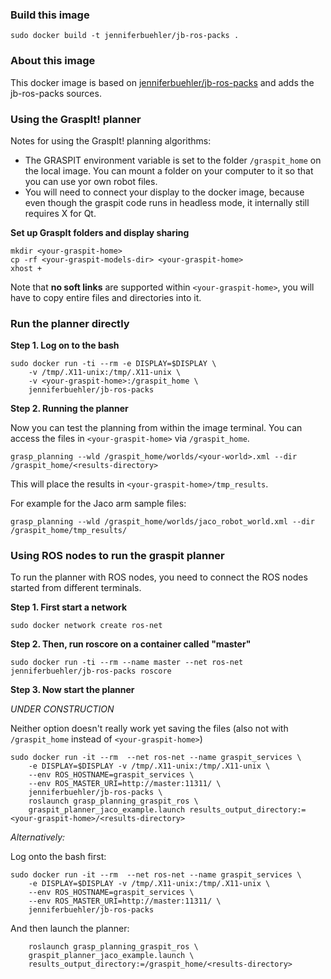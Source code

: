 ### Build this image

``sudo docker build -t jenniferbuehler/jb-ros-packs .``

### About this image

This docker image is based on [jenniferbuehler/jb-ros-packs](https://hub.docker.com/r/jenniferbuehler/jb-ros-packs/)
and adds the jb-ros-packs sources.

### Using the GraspIt! planner 

Notes for using the GraspIt! planning algorithms:

* The GRASPIT environment variable is set to 
    the folder ``/graspit_home`` on the local image. You can mount
    a folder on your computer to it so that you can use yor own robot files.
* You will need to connect your display to the docker image,
    because even though the graspit code runs in headless mode,
    it internally still requires X for Qt.

**Set up GraspIt folders and display sharing**

```
mkdir <your-graspit-home>
cp -rf <your-graspit-models-dir> <your-graspit-home>
xhost +
```

Note that **no soft links** are supported within ``<your-graspit-home>``, you will have to copy
entire files and directories into it.

### Run the planner directly 
 
**Step 1. Log on to the bash**

```
sudo docker run -ti --rm -e DISPLAY=$DISPLAY \
    -v /tmp/.X11-unix:/tmp/.X11-unix \
    -v <your-graspit-home>:/graspit_home \
    jenniferbuehler/jb-ros-packs
```

**Step 2. Running the planner**

Now you can test the planning from within the image terminal. You can access the files in ``<your-graspit-home>``
via ``/graspit_home``.

``grasp_planning --wld /graspit_home/worlds/<your-world>.xml --dir /graspit_home/<results-directory>``

This will place the results in ``<your-graspit-home>/tmp_results``.

For example for the Jaco arm sample files:

``grasp_planning --wld /graspit_home/worlds/jaco_robot_world.xml --dir /graspit_home/tmp_results/``


### Using ROS nodes to run the graspit planner

To run the planner with ROS nodes, you need to connect the ROS nodes started from
different terminals.

**Step 1. First start a network**

``sudo docker network create ros-net``

**Step 2. Then, run roscore on a container called "master"**

``sudo docker run -ti --rm --name master --net ros-net jenniferbuehler/jb-ros-packs roscore``

**Step 3. Now start the planner**

*UNDER CONSTRUCTION*

Neither option doesn't really work yet saving the files
(also not with ``/graspit_home`` instead of ``<your-graspit-home>``)

```
sudo docker run -it --rm  --net ros-net --name graspit_services \
    -e DISPLAY=$DISPLAY -v /tmp/.X11-unix:/tmp/.X11-unix \
    --env ROS_HOSTNAME=graspit_services \
    --env ROS_MASTER_URI=http://master:11311/ \
    jenniferbuehler/jb-ros-packs \
    roslaunch grasp_planning_graspit_ros \
    graspit_planner_jaco_example.launch results_output_directory:=<your-graspit-home>/<results-directory>
```

*Alternatively:*

Log onto the bash first:

```
sudo docker run -it --rm  --net ros-net --name graspit_services \
    -e DISPLAY=$DISPLAY -v /tmp/.X11-unix:/tmp/.X11-unix \
    --env ROS_HOSTNAME=graspit_services \
    --env ROS_MASTER_URI=http://master:11311/ \
    jenniferbuehler/jb-ros-packs
```

And then launch the planner:

```
    roslaunch grasp_planning_graspit_ros \
    graspit_planner_jaco_example.launch \
    results_output_directory:=/graspit_home/<results-directory>
```
